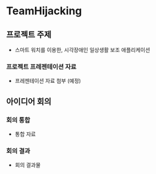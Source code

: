 # TeamHijacking

## 프로젝트 주제
 * 스마트 워치를 이용한, 시각장애인 일상생활 보조 애플리케이션

### 프로젝트 프레젠테이션 자료
 * 프레젠테이션 자료 첨부 (예정)

## 아이디어 회의

### 회의 통합
 * 통합 자료

### 회의 결과
 * 회의 결과물
